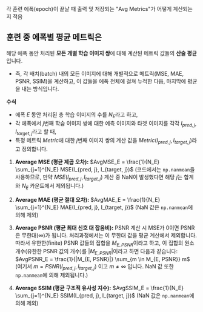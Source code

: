 

각 훈련 에폭(epoch)이 끝날 때 출력 및 저장되는 "Avg Metrics"가 어떻게 계산되는지 적음

## 훈련 중 에폭별 평균 메트릭은   
해당 에폭 동안 처리된 **모든 개별 학습 이미지 쌍**에 대해 계산된 메트릭 값들의 **산술 평균**입니다. 
* 즉, 각 배치(batch) 내의 모든 이미지에 대해 개별적으로 메트릭(MSE, MAE, PSNR, SSIM)을 계산하고, 이 값들을 에폭 전체에 걸쳐 누적한 다음, 마지막에 평균을 내는 방식입니다.

**수식**

* 에폭 $E$ 동안 처리된 총 학습 이미지의 수를 $N_E$라고 하고, 
* 각 에폭에서 $j$번째 학습 이미지 쌍에 대한 예측 이미지와 타겟 이미지를 각각 $I_{pred, j}$, $I_{target, j}$라고 할 때,
* 특정 메트릭 $Metric$에 대한 $j$번째 이미지 쌍의 계산 값을 $Metric(I_{pred, j}, I_{target, j})$라고 정의합니다.

1.  **Average MSE (평균 제곱 오차):**
    $AvgMSE_E = \frac{1}{N_E} \sum_{j=1}^{N_E} MSE(I_{pred, j}, I_{target, j})$
    (코드에서는 `np.nanmean`을 사용하므로, 만약 $MSE(I_{pred, j}, I_{target, j})$ 계산 중 NaN이 발생했다면 해당 $j$는 합계와 $N_E$ 카운트에서 제외됩니다.)

2.  **Average MAE (평균 절대 오차):**
    $AvgMAE_E = \frac{1}{N_E} \sum_{j=1}^{N_E} MAE(I_{pred, j}, I_{target, j})$
    (NaN 값은 `np.nanmean`에 의해 제외)

3.  **Average PSNR (평균 최대 신호 대 잡음비):**
    PSNR 계산 시 MSE가 0이면 PSNR은 무한대($\infty$)가 됩니다. 처리과정에서는 이 무한대 값을 평균 계산에서 제외합니다.   
    따라서 유한한(finite) PSNR 값들의 집합을 $M_{E, PSNR}$이라고 하고, 이 집합의 원소 개수(유한한 PSNR 값의 개수)를 $|M_{E, PSNR}|$이라고 하면 다음과 같습니다:
    $AvgPSNR_E = \frac{1}{|M_{E, PSNR}|} \sum_{m \in M_{E, PSNR}} m$
    (여기서 $m = PSNR(I_{pred, j}, I_{target, j})$ 이고 $m \neq \infty$ 입니다. NaN 값 또한 `np.nanmean`에 의해 제외됩니다.)

5.  **Average SSIM (평균 구조적 유사성 지수):**
    $AvgSSIM_E = \frac{1}{N_E} \sum_{j=1}^{N_E} SSIM(I_{pred, j}, I_{target, j})$
    (NaN 값은 `np.nanmean`에 의해 제외)
